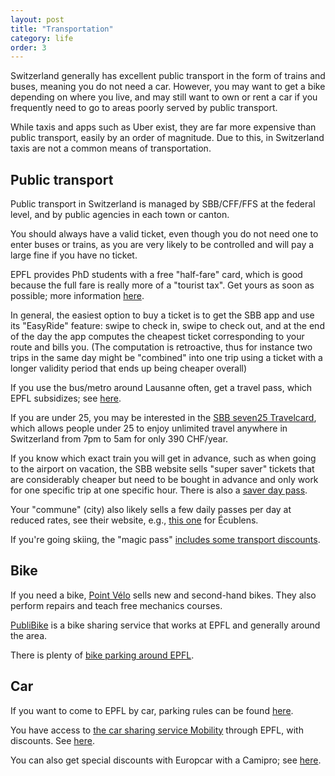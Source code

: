 ```yaml
---
layout: post
title: "Transportation"
category: life
order: 3
---
```


Switzerland generally has excellent public transport in the form of trains and buses, meaning you do not need a car.
However, you may want to get a bike depending on where you live, and may still want to own or rent a car if you frequently need to go to areas poorly served by public transport.

While taxis and apps such as Uber exist, they are far more expensive than public transport, easily by an order of magnitude.
Due to this, in Switzerland taxis are not a common means of transportation.


## Public transport

Public transport in Switzerland is managed by SBB/CFF/FFS at the federal level, and by public agencies in each town or canton.

You should always have a valid ticket, even though you do not need one to enter buses or trains, as you are very likely to be controlled and will pay a large fine if you have no ticket.

EPFL provides PhD students with a free "half-fare" card, which is good because the full fare is really more of a "tourist tax".
Get yours as soon as possible; more information [here](https://www.epfl.ch/campus/services/wp-content/uploads/2019/06/CFF_2019AvantageMobiliteFRAANG.pdf).

In general, the easiest option to buy a ticket is to get the SBB app and use its "EasyRide" feature: swipe to check in, swipe to check out,
and at the end of the day the app computes the cheapest ticket corresponding to your route and bills you.
(The computation is retroactive, thus for instance two trips in the same day might be "combined" into one trip using a ticket with a longer validity period that ends up being cheaper overall)

If you use the bus/metro around Lausanne often, get a travel pass, which EPFL subsidizes; see [here](https://www.epfl.ch/campus/mobility/public-transport/mobilis-subsidy/).

If you are under 25, you may be interested in the [SBB seven25 Travelcard](https://www.sbb.ch/en/travelcards-and-tickets/railpasses/seven25-travelcard.html),
which allows people under 25 to enjoy unlimited travel anywhere in Switzerland from 7pm to 5am for only 390 CHF/year.

If you know which exact train you will get in advance, such as when going to the airport on vacation, the SBB website sells "super saver" tickets that are considerably cheaper
but need to be bought in advance and only work for one specific trip at one specific hour.
There is also a [saver day pass](https://www.sbb.ch/en/travelcards-and-tickets/tickets-for-switzerland/day-pass/saver-day-pass.html).

Your "commune" (city) also likely sells a few daily passes per day at reduced rates, see their website, e.g., [this one](https://www.ecublens.ch/services/guichet-en-ligne/cartes-journalieres-cff) for Écublens.

If you're going skiing, the "magic pass" [includes some transport discounts](https://www.fribourgregion.ch/en/la-gruyere/news/magic-pass-lance-le-magic-travel/).


## Bike

If you need a bike, [Point Vélo](https://developpement-durable.epfl.ch/bike-center) sells new and second-hand bikes. They also perform repairs and teach free mechanics courses.

[PubliBike](https://developpement-durable.epfl.ch/publibike-en) is a bike sharing service that works at EPFL and generally around the area.

There is plenty of [bike parking around EPFL](https://developpement-durable.epfl.ch/bike-parking).


## Car

If you want to come to EPFL by car, parking rules can be found [here](https://parking.epfl.ch/homepage).

You have access to [the car sharing service Mobility](http://www.mobility.ch/) through EPFL, with discounts. See [here](https://www.epfl.ch/campus/mobility/vehicles/mobility-carsharing/).

You can also get special discounts with Europcar with a Camipro; see [here](https://support.epfl.ch/epfl?id=epfl_kb_article_view&sysparm_article=KB0014917&sys_kb_id=921965341b1be0d0df3341588b4bcb5a).
